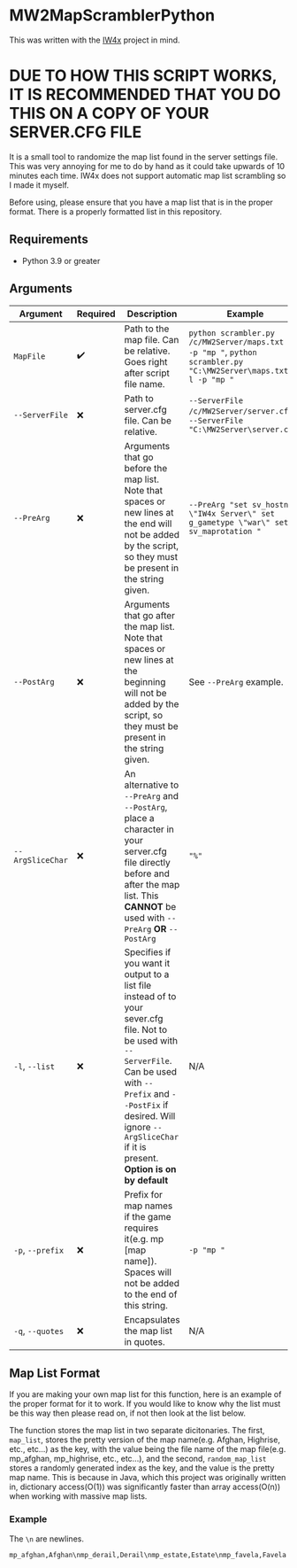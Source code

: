 # MW2MapScramblerPython

This was written with the [IW4x](https://xlabs.dev/) project in mind. 
# **DUE TO HOW THIS SCRIPT WORKS, IT IS RECOMMENDED THAT YOU DO THIS ON A COPY OF YOUR SERVER.CFG FILE**

It is a small tool to randomize the map list found in the server settings file. This was very annoying for me to do by hand as it could take upwards of 10 minutes each time. IW4x does not support automatic map list scrambling so I made it myself.

Before using, please ensure that you have a map list that is in the proper format. There is a properly formatted list in this repository.

## Requirements
 - Python 3.9 or greater

## Arguments

| Argument         | Required           | Description                                                                                                                                                                                                                                              | Example                                                                                                                    |
| ---------------- | ------------------ | -------------------------------------------------------------------------------------------------------------------------------------------------------------------------------------------------------------------------------------------------------- | -------------------------------------------------------------------------------------------------------------------------- |
| `MapFile`        | :heavy_check_mark: | Path to the map file. Can be relative. Goes right after script file name.                                                                                                                                                                                | ```python scrambler.py /c/MW2Server/maps.txt -l -p "mp "```, ```python scrambler.py "C:\MW2Server\maps.txt" -l -p "mp "``` |
| `--ServerFile`   | :x:                | Path to server.cfg file. Can be relative.                                                                                                                                                                                                                | `--ServerFile /c/MW2Server/server.cfg`, `--ServerFile "C:\MW2Server\server.cfg"`                                           |
| `--PreArg`       | :x:                | Arguments that go before the map list. Note that spaces or new lines at the end will not be added by the script, so they must be present in the string given.                                                                                            | ```--PreArg "set sv_hostname \"IW4x Server\" set g_gametype \"war\" set sv_maprotation " ```                               |
| `--PostArg`      | :x:                | Arguments that go after the map list. Note that spaces or new lines at the beginning will not be added by the script, so they must be present in the string given.                                                                                       | See `--PreArg` example.                                                                                                    |
| `--ArgSliceChar` | :x:                | An alternative to `--PreArg` and `--PostArg`, place a character in your server.cfg file directly before and after the map list. This **CANNOT** be used with `--PreArg` **OR** `--PostArg`                                                               | `"%"`                                                                                                                      |
| `-l`, `--list`   | :x:                | Specifies if you want it output to a list file instead of to your sever.cfg file. Not to be used with `--ServerFile`. Can be used with `--Prefix` and `--PostFix` if desired. Will ignore `--ArgSliceChar` if it is present. **Option is on by default** | N/A                                                                                                                        |
| `-p`, `--prefix` | :x:                | Prefix for map names if the game requires it(e.g. mp [map name]). Spaces will not be added to the end of this string.                                                                                                                                    | `-p "mp "`                                                                                                                 |
| `-q`, `--quotes` | :x:                | Encapsulates the map list in quotes.                                                                                                                                                                                                                     | N/A                                                                                                                        |

## Map List Format

If you are making your own map list for this function, here is an example of the proper format for it to work. If you would like to know why the list must be this way then please read on, if not then look at the list below. 

The function stores the map list in two separate dicitonaries. The first, `map_list`, stores the pretty version of the map name(e.g. Afghan, Highrise, etc., etc...) as the key, with the value being the file name of the map file(e.g. mp_afghan, mp_highrise, etc., etc...), and the second, `random_map_list` stores a randomly generated index as the key, and the value is the pretty map name. This is because in Java, which this project was originally written in, dictionary access(O(1)) was significantly faster than array access(O(n)) when working with massive map lists. 

### Example

The `\n` are newlines.

`mp_afghan,Afghan\nmp_derail,Derail\nmp_estate,Estate\nmp_favela,Favela`